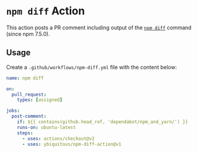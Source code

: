 # `npm diff` Action

This action posts a PR comment including output of the [`npm diff`](https://docs.npmjs.com/cli/v7/commands/npm-diff) command (since npm 7.5.0).

## Usage

Create a `.github/workflows/npm-diff.yml` file with the content below:

```yaml
name: npm diff

on:
  pull_request:
    types: [assigned]

jobs:
  post-comment:
    if: ${{ contains(github.head_ref, 'dependabot/npm_and_yarn/') }}
    runs-on: ubuntu-latest
    steps:
      - uses: actions/checkout@v2
      - uses: ybiquitous/npm-diff-action@v1
```
